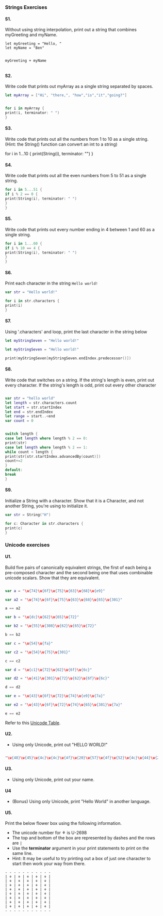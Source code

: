 ### Strings Exercises

#### S1.
Without using string interpolation, print out a string that combines myGreeting and myName.

```
let myGreeting = "Hello, "
let myName = "Ben"


myGreeting + myName


```
#### S2.
Write code that prints out myArray as a single string separated by spaces.

```swift
let myArray = ["Hi", "there,", "how","is","it","going?"]


for i in myArray {
print(i, terminator: " ")
}


```
#### S3.
Write code that prints out all the numbers from 1 to 10 as a single string.  (Hint: the String() function can convert an int to a string)

for i in 1...10 {
print(String(i), terminator: "")
}


#### S4.
Write code that prints out all the even numbers from 5 to 51 as a single string.

```swift 
for i in 5...51 {
if i % 2 == 0 {
print(String(i), terminator: " ")
}
}
```

#### S5.
Write code that prints out every number ending in 4 between 1 and 60 as a single string.

```swift 
for i in 1...60 {
if i % 10 == 4 {
print(String(i), terminator: " ")
}
}

```
#### S6.

Print each character in the string ```Hello world!```

```swift 
var str = "Hello world!"

for i in str.characters {
print(i)
}

```

#### S7.
Using '.characters' and loop, print the last character in the string below

```swift
let myStringSeven = "Hello world!"
```
```swift
let myStringSeven = "Hello world!"

print(myStringSeven[myStringSeven.endIndex.predecessor()])
```

#### S8.
Write code that switches on a string.  If the string's length is even, print out every character.  If the string's length is odd, print out every other character

```swift 

var str = "hello world"
let length = str.characters.count
let start = str.startIndex
let end = str.endIndex
let range = start..<end
var count = 0


switch length {
case let length where length % 2 == 0:
print(str)
case let length where length % 2 == 1:
while count < length {
print(str[str.startIndex.advancedBy(count)])
count+=2
}
default:
break
}

```

#### S9.
Initialize a String with a character. Show that it is a Character, and not another String, you're using
to initialize it.

```swift
var str = String("H")

for c: Character in str.characters {
print(c)
}
```


### Unicode exercises

#### U1.
Build five pairs of canonically equivalent strings, the first of each being a pre-composed character and
the second being one that uses combinable unicode scalars. Show that they are equivalent.

```swift

var a = "\u{74}\u{6f}\u{75}\u{63}\u{68}\u{e9}"

var a2 = "\u{74}\u{6f}\u{75}\u{63}\u{68}\u{65}\u{301}"

a == a2

var b = "\u{dc}\u{62}\u{65}\u{72}"

var b2 = "\u{55}\u{308}\u{62}\u{65}\u{72}"

b == b2

var c = "\u{54}\u{fa}"

var c2 = "\u{54}\u{75}\u{301}"

c == c2

var d = "\u{c1}\u{72}\u{62}\u{6f}\u{6c}"

var d2 = "\u{41}\u{301}\u{72}\u{62}\u{6f}\u{6c}"

d == d2

var e = "\u{43}\u{6f}\u{72}\u{74}\u{e9}\u{7a}"

var e2 = "\u{43}\u{6f}\u{72}\u{74}\u{65}\u{301}\u{7a}"

e == e2

```



Refer to this [Unicode Table](http://unicode-table.com/en/).

#### U2.
* Using only Unicode, print out "HELLO WORLD!"

```swift

"\u{48}\u{45}\u{4c}\u{4c}\u{4f}\u{20}\u{57}\u{4f}\u{52}\u{4c}\u{44}\u{21}"

```


#### U3.
* Using only Unicode, print out your name.






#### U4
* (Bonus) Using only Unicode, print "Hello World" in another language.

#### U5.
Print the below flower box using the following information.
* The unicode number for ⚘ is U-2698
* The top and bottom of the box are represented by dashes and the rows are ```|```
* Use the __terminator__ argument in your print statements to print on the same line.
* Hint: It may be useful to try printing out a box of just one character to start then work your way from there.

```
- - - - - - - - - - -
| ⚘ | ⚘ | ⚘ | ⚘ | ⚘ |
| ⚘ | ⚘ | ⚘ | ⚘ | ⚘ |
| ⚘ | ⚘ | ⚘ | ⚘ | ⚘ |
| ⚘ | ⚘ | ⚘ | ⚘ | ⚘ |
| ⚘ | ⚘ | ⚘ | ⚘ | ⚘ |
| ⚘ | ⚘ | ⚘ | ⚘ | ⚘ |
| ⚘ | ⚘ | ⚘ | ⚘ | ⚘ |
| ⚘ | ⚘ | ⚘ | ⚘ | ⚘ |
- - - - - - - - - - -

```